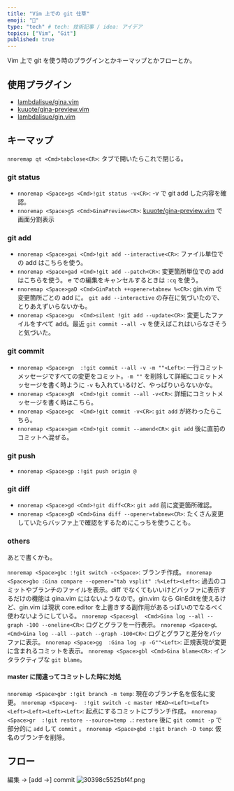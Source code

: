 ```yaml
---
title: "Vim 上での git 仕草"
emoji: "🍣"
type: "tech" # tech: 技術記事 / idea: アイデア
topics: ["Vim", "Git"]
published: true
---
```


Vim 上で git を使う時のプラグインとかキーマップとかフローとか。

## 使用プラグイン
- [lambdalisue/gina.vim](https://github.com/lambdalisue/gina.vim)
- [kuuote/gina-preview.vim](https://github.com/kuuote/gina-preview.vim)
- [lambdalisue/gin.vim](https://github.com/lambdalisue/gin.vim)

## キーマップ

`nnoremap qt <Cmd>tabclose<CR>`: タブで開いたらこれで閉じる。

### git status

- `nnoremap <Space>gs <Cmd>!git status -v<CR>`: -v で git add した内容を確認。
- `nnoremap <Space>gS <Cmd>GinaPreview<CR>`: [kuuote/gina-preview.vim](https://github.com/kuuote/gina-preview.vim) で画面分割表示

### git add
- `nnoremap <Space>gai <Cmd>!git add --interactive<CR>`: ファイル単位での add はこちらを使う。
- `nnoremap <Space>gad <Cmd>!git add --patch<CR>`: 変更箇所単位での add はこちらを使う。 e での編集をキャンセルするときは `:cq` を使う。
- `nnoremap <Space>gaD <Cmd>GinPatch ++opener=tabnew %<CR>`: gin.vim で変更箇所ごとの add に。 `git add --interactive` の存在に気づいたので、とりあえずいらないかも。
- `nnoremap <Space>gu  <Cmd>silent !git add --update<CR>`: 変更したファイルをすべて add。最近 `git commit --all -v` を使えばこれはいらなさそうと気づいた。

### git commit
- `nnoremap <Space>gn  :!git commit --all -v -m ""<Left>`: 一行コミットメッセージですべての変更をコミット。`-m ""` を削除して詳細にコミットメッセージを書く時ように `-v` も入れているけど、やっぱりいらないかな。
- `nnoremap <Space>gN  <Cmd>!git commit --all -v<CR>`: 詳細にコミットメッセージを書く時はこちら。
- `nnoremap <Space>gc  <Cmd>!git commit -v<CR>`: `git add` が終わったらこちら。
- `nnoremap <Space>gam <Cmd>!git commit --amend<CR>`: `git add` 後に直前のコミットへ混ぜる。

### git push
- `nnoremap <Space>gp :!git push origin @`

### git diff
- `nnoremap <Space>gd <Cmd>!git diff<CR>`: `git add` 前に変更箇所確認。
- `nnoremap <Space>gD <Cmd>Gina diff --opener=tabnew<CR>`: たくさん変更していたらバッファ上で確認をするためにこっちを使うことも。

### others

あとで書くかも。

`nnoremap <Space>gbc :!git switch -c<Space>`: ブランチ作成。
`nnoremap <Space>gbo :Gina compare --opener="tab vsplit" :%<Left><Left>`: 過去のコミットやブランチのファイルを表示。diff でなくてもいいけどバッファに表示するだけの機能は gina.vim にはないようなので。gin.vim なら GinEditを使えるけど、gin.vim は現状 core.editor を上書きする副作用があるっぽいのでなるべく使わないようにしている。
`nnoremap <Space>gl  <Cmd>Gina log --all --graph -100 --oneline<CR>`: ログとグラフを一行表示。
`nnoremap <Space>gL  <Cmd>Gina log --all --patch --graph -100<CR>`: ログとグラフと差分をバッファに表示。
`nnoremap <Space>gg  :Gina log -p -G""<Left>`: 正規表現が変更に含まれるコミットを表示。
`nnoremap <Space>gbl <Cmd>Gina blame<CR>`: インタラクティブな `git blame`。

#### master に間違ってコミットした時に対処
`nnoremap <Space>gbr :!git branch -m temp`: 現在のブランチ名を仮名に変更。
`nnoremap <Space>g-  :!git switch -c master HEAD~<Left><Left><Left><Left><Left><Left>`: 起点にするコミットにブランチ作成。
`nnoremap <Space>gr  :!git restore --source=temp .`: `restore` 後に `git commit -p` で部分的に `add` して `commit` 。
`nnoremap <Space>gbd :!git branch -D temp`: 仮名のブランチを削除。

## フロー

編集 → [add →] commit
![30398c5525bf4f.png](https://storage.googleapis.com/zenn-user-upload/f9b5968be015-20230103.png)

